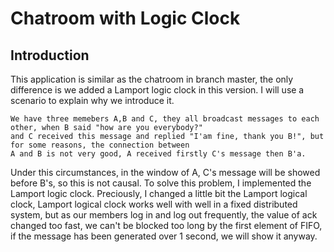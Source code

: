 # Chatroom with Logic Clock

## Introduction
This application is similar as the chatroom in branch master, the only difference is we added a Lamport logic clock in this version. I will use a scenario to explain why we introduce it.
```
We have three memebers A,B and C, they all broadcast messages to each other, when B said "how are you everybody?" 
and C received this message and replied "I'am fine, thank you B!", but for some reasons, the connection between 
A and B is not very good, A received firstly C's message then B'a.
```
Under this circumstances, in the window of A, C's message will be showed before B's, so this is not causal. To solve this problem, I implemented the Lamport logic clock. Preciously, I changed a little bit the Lamport logical clock, Lamport logical clock works well with well in a fixed distributed system, but as our members log in and log out frequently, the value of ack changed too fast, we can't be blocked too long by the first element of FIFO, if the message has been generated over 1 second, we will show it anyway.
